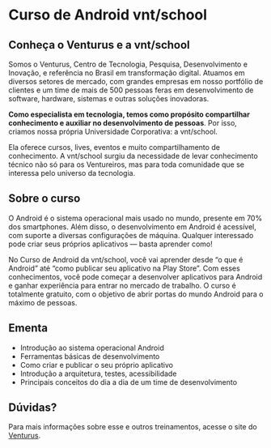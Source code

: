 # Curso de Android vnt/school

## Conheça o Venturus e a vnt/school

Somos o Venturus, Centro de Tecnologia, Pesquisa, Desenvolvimento e Inovação, e referência no Brasil em transformação digital. Atuamos em diversos setores de mercado, com grandes empresas em nosso portfólio de clientes e um time de mais de 500 pessoas feras em desenvolvimento de software, hardware, sistemas e outras soluções inovadoras.   

**Como especialista em tecnologia, temos como propósito compartilhar conhecimento e auxiliar no desenvolvimento de pessoas**. Por isso, criamos nossa própria Universidade Corporativa: a vnt/school.  

Ela oferece cursos, lives, eventos e muito compartilhamento de conhecimento. A vnt/school surgiu da necessidade de levar conhecimento técnico não só para os Ventureiros, mas para toda comunidade que se interessa pelo universo da tecnologia.

## Sobre o curso

O Android é o sistema operacional mais usado no mundo, presente em 70% dos smartphones. Além disso, o desenvolvimento em Android é acessível, com suporte a diversas configurações de máquina. Qualquer interessado pode criar seus próprios aplicativos  — basta aprender como! 

No Curso de Android da vnt/school, você vai aprender desde “o que é Android” até “como publicar seu aplicativo na Play Store”. Com esses conhecimentos, você pode começar a desenvolver aplicativos para Android e ganhar experiência para entrar no mercado de trabalho. O curso é totalmente gratuito, com o objetivo de abrir portas do mundo Android para o máximo de pessoas. 

## Ementa

- Introdução ao sistema operacional Android 
- Ferramentas básicas de desenvolvimento 
- Como criar e publicar o seu próprio aplicativo 
- Introdução a arquitetura, testes, acessibilidade 
- Principais conceitos do dia a dia de um time de desenvolvimento 

## Dúvidas?

Para mais informações sobre esse e outros treinamentos, acesse o site do [Venturus](https://www.venturus.org.br/).


